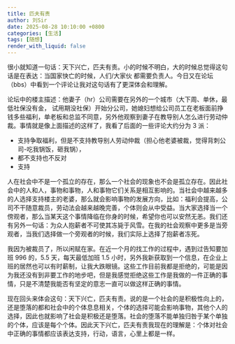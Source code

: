 ```yaml
---
title: 匹夫有责
author: 刘Sir
date: 2025-08-28 10:10:00 +0800
categories: [生活]
tags: [随想]
render_with_liquid: false
---
```


很小就知道一句话：天下兴亡，匹夫有责。小的时候不明白，大的时候总觉得这句话是在表达：当国家快亡的时候，人们/大家伙 都需要负责人。今日又在论坛（bbs）中看到一个评论让我对这句话有了更深体会和理解。

论坛中的楼主描述：他妻子（hr）公司需要在另外的一个城市（大下周、单休，最低社保没有金， 试用期没社保）开始分公司，她媳妇想给公司员工在老板面前挣钱多些福利，单老板和总监不同意，另外他观察到妻子在教导别人怎么进行劳动仲裁。事情就是像上面描述的这样了，我看了后面的一些评论大约分为 3 派：
- 支持争取福利，但是不支持教导别人劳动仲裁（担心他老婆被裁，觉得背刺公司-吃我锅饭，砸我锅），
- 都不支持也不反对
- 支持


人在社会中不是一个孤立的存在，那么一个社会的现象也不会是孤立存在。因此社会中的人和人，事物和事物，人和事物它们关系是相互影响的。当社会中越来越多的人选择支持楼主的老婆，那么就会影响事物的发展方向，比如：福利会提高，公司不干随意裁员，劳动法会越来越晚完善，个体则会从中受益。当大家选择当一个傍观者，那么当某天这个事情降临在你身的时候，希望你也可以安然无恙。我们还有另外一句话：为众人抱薪者不可使其冻毙于风雪。在我的社会观察中更多是当旁观者，当我们选择做一个旁观者的时候，我们实际上选择了抱薪者冻死。

我因为被裁员了，所以闲赋在家。在近一个月的找工作的过程中，遇到过告知要加班 996 的，5.5 天，每天最低加班 1.5 小时，另外我新获取到一个信息，在企业上班的居然也可以有时薪制，让我大跌眼镜。这些工作目前我都是拒绝的，可能是因为我还没有到非要工作的地步吧，但是我感觉拒绝这些工作是我做的一件正确的事情，只是不清楚我能否有坚定的意志一直可以做这样正确的事情。

现在回头来体会这句：天下兴亡，匹夫有责。说的是一个社会的是积极性向上的，还是堕落的都和社会中的个体息息相关，个体的选择可能会影响事物，其他个人的选择，因此也就影响了社会是积极还是堕落。社会的堕落不能单独归咎于某个单独的个体，应该是每个个体。因此天下兴亡，匹夫有责我现在的理解是：个体对社会中正确的事情都应该表达支持，行动，语言，心里上都是一样。

